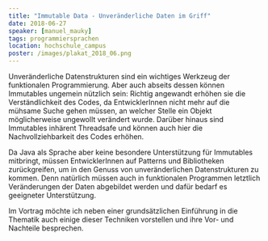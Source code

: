 ```yaml
---
title: "Immutable Data - Unveränderliche Daten im Griff"
date: 2018-06-27
speaker: [manuel_mauky]
tags: programmiersprachen
location: hochschule_campus
poster: /images/plakat_2018_06.png
---
```


Unveränderliche Datenstrukturen sind ein wichtiges Werkzeug der funktionalen Programmierung.
Aber auch abseits dessen können Immutables ungemein nützlich sein: Richtig angewandt erhöhen sie die Verständlichkeit des Codes,
da EntwicklerInnen nicht mehr auf die mühsame Suche gehen müssen,
an welcher Stelle ein Objekt möglicherweise ungewollt verändert wurde.
Darüber hinaus sind Immutables inhärent Threadsafe und können auch hier die Nachvollziehbarkeit des Codes erhöhen.

Da Java als Sprache aber keine besondere Unterstützung für Immutables mitbringt,
müssen EntwicklerInnen auf Patterns und Bibliotheken zurückgreifen, um in den Genuss von unveränderlichen Datenstrukturen zu kommen.
Denn natürlich müssen auch in funktionalen Programmen letztlich Veränderungen der Daten abgebildet werden und dafür bedarf es geeigneter Unterstützung.

Im Vortrag möchte ich neben einer grundsätzlichen Einführung in die Thematik auch einige dieser Techniken vorstellen und ihre Vor- und Nachteile besprechen.